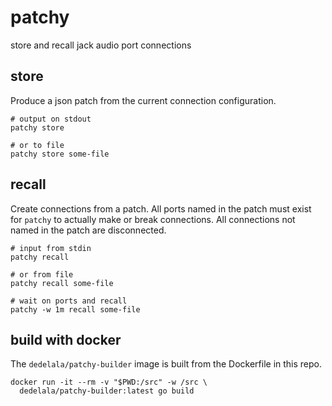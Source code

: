 # patchy

store and recall jack audio port connections


## store

Produce a json patch from the current connection configuration.

```
# output on stdout
patchy store
```

```
# or to file
patchy store some-file
```


## recall

Create connections from a patch. All ports named in the patch must exist for
`patchy` to actually make or break connections.  All connections not named in
the patch are disconnected.

```
# input from stdin
patchy recall
```

```
# or from file
patchy recall some-file
```

```
# wait on ports and recall
patchy -w 1m recall some-file
```


## build with docker

The `dedelala/patchy-builder` image is built from the Dockerfile
in this repo.

```
docker run -it --rm -v "$PWD:/src" -w /src \
  dedelala/patchy-builder:latest go build
```
